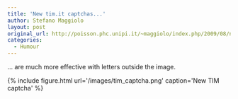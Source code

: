 ```yaml
---
title: 'New tim.it captchas...'
author: Stefano Maggiolo
layout: post
original_url: http://poisson.phc.unipi.it/~maggiolo/index.php/2009/08/new-tim-it-captchas/
categories:
  - Humour
---
```

... are much more effective with letters outside the image.

<!--more-->

{% include figure.html url='/images/tim_captcha.png' caption='New TIM captcha' %}
